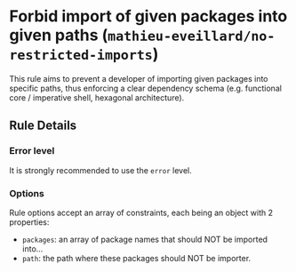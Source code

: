 # Forbid import of given packages into given paths (`mathieu-eveillard/no-restricted-imports`)

<!-- end auto-generated rule header -->

This rule aims to prevent a developer of importing given packages into specific paths, thus enforcing a clear dependency schema (e.g. functional core / imperative shell, hexagonal architecture).

## Rule Details

### Error level

It is strongly recommended to use the `error` level.

### Options

Rule options accept an array of constraints, each being an object with 2 properties:

- `packages`: an array of package names that should NOT be imported into…
- `path`: the path where these packages should NOT be importer.
